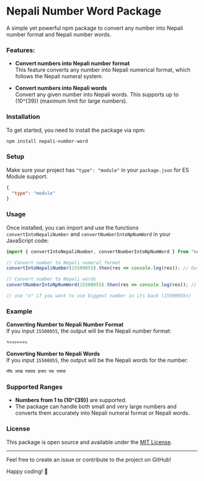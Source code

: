 # Nepali Number Word Package

A simple yet powerful npm package to convert any number into Nepali number format and Nepali number words.

### Features:
- **Convert numbers into Nepali number format**  
  This feature converts any number into Nepali numerical format, which follows the Nepali numeral system.

- **Convert numbers into Nepali words**  
  Convert any given number into Nepali words. This supports up to \(10^{39}\) (maximum limit for large numbers).

### Installation

To get started, you need to install the package via npm:

```bash
npm install nepali-number-word
```

### Setup

Make sure your project has `"type": "module"` in your `package.json` for ES Module support.

```json
{
  "type": "module"
}
```

### Usage

Once installed, you can import and use the functions `convertIntoNepaliNumber` and `convertNumberIntoNpNumWord` in your JavaScript code:

```javascript
import { convertIntoNepaliNumber, convertNumberIntoNpNumWord } from "nepali-number-word";

// Convert number to Nepali numeral format
convertIntoNepaliNumber(15500055).then(res => console.log(res)); // Outputs Nepali formatted number

// Convert number to Nepali words
convertNumberIntoNpNumWord(15500055).then(res => console.log(res)); // Outputs Nepali words for the number

// use "n" if you want to use biggest number in its back (15500055n)
```

### Example

**Converting Number to Nepali Number Format**  
If you input `15500055`, the output will be the Nepali number format:
```bash
१५५०००५५
```

**Converting Number to Nepali Words**  
If you input `15500055`, the output will be the Nepali words for the number:
```bash
पाँच लाख पचपन्न हजार पच पचास
```

### Supported Ranges

- **Numbers from 1 to \(10^{39}\)** are supported.
- The package can handle both small and very large numbers and converts them accurately into Nepali numeral format or Nepali words.

### License

This package is open source and available under the [MIT License](LICENSE).

---

Feel free to create an issue or contribute to the project on GitHub!

Happy coding! 🚀